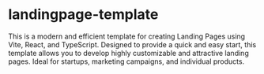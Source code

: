 # landingpage-template
This is a modern and efficient template for creating Landing Pages using Vite, React, and TypeScript. Designed to provide a quick and easy start, this template allows you to develop highly customizable and attractive landing pages. Ideal for startups, marketing campaigns, and individual products.
